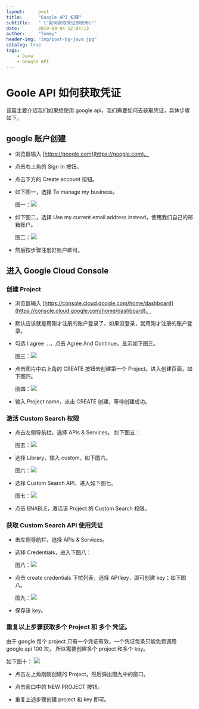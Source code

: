 ```yaml
---
layout:     post
title:      "Google API 初探"
subtitle:   " \"如何获取凭证即使用\""
date:       2019-09-04 12:04:13
author:     "Tommy"
header-img: "img/post-bg-java.jpg"
catalog: true
tags:
    - Java
    - Google API
---
```


# Goole API 如何获取凭证
该篇主要介绍我们如果想使用 google api，我们需要如何去获取凭证，具体步骤如下。

## google 账户创建

- 浏览器输入 [https://google.com](https://google.com)。

- 点击右上角的 Sign In 按钮。

- 点击下方的 Create account 按钮。

- 如下图一，选择 To manage my business。
    
    图一：<img src="/img/google/googleapi/1.png">

- 如下图二，选择 Use my current email address instead，使用我们自己的邮箱账户。

    图二：<img src="/img/google/googleapi/2.png">  

- 然后按步骤注册好账户即可。

## 进入 Google Cloud Console

### 创建 Project

- 浏览器输入 [https://console.cloud.google.com/home/dashboard](https://console.cloud.google.com/home/dashboard)。

- 默认应该就是用刚才注册的账户登录了，如果没登录，就用刚才注册的账户登录。

- 勾选 I agree ...，点击 Agree And Continue。显示如下图三。
    
    图三：<img src="/img/google/googleapi/3.png">
   
- 点击图片中右上角的 CREATE 按钮去创建第一个 Project。进入创建页面，如下图四。

    图四：<img src="/img/google/googleapi/4.png">
    
- 输入 Project name，点击 CREATE 创建，等待创建成功。

### 激活 Custom Search 权限

- 点击左侧导航栏，选择 APIs & Services。 如下图五：

    图五：<img src="/img/google/googleapi/5.png">

- 选择 Library，输入 custom，如下图六。
    
    图六：<img src="/img/google/googleapi/6.png">
    
- 选择 Custom Search API，进入如下图七。

    图七：<img src="/img/google/googleapi/7.png">
    
- 点击 ENABLE，激活该 Project 的 Custom Search 权限。

### 获取 Custom Search API 使用凭证

- 击左侧导航栏，选择 APIs & Services。

- 选择 Credentials，进入下图八：

    图八：<img src="/img/google/googleapi/8.png">
    
- 点击 create credentials 下拉列表，选择 API key，即可创建 key；如下图八。

    图九：<img src="/img/google/googleapi/9.png">

- 保存该 key。

### 重复以上步骤获取多个 Project 和 多个 凭证。
由于 google 每个 project 只有一个凭证有效，一个凭证每条只能免费调用 google api 100 次，
所以需要创建多个 project 和多个 key。

如下图十：
<img src="/img/google/googleapi/10.png">

- 点击左上角刚刚创建的 Project，然后弹出图九中的窗口。

- 点击窗口中的 NEW PROJECT 按钮。

- 重复上述步骤创建 project 和 key 即可。